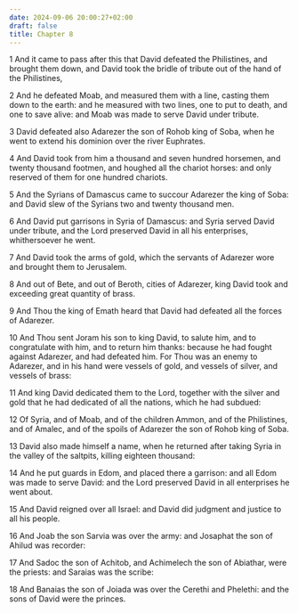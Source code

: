 ```yaml
---
date: 2024-09-06 20:00:27+02:00
draft: false
title: Chapter 8
---
```




1 And it came to pass after this that David defeated the Philistines, and brought them down, and David took the bridle of tribute out of the hand of the Philistines,

2 And he defeated Moab, and measured them with a line, casting them down to the earth: and he measured with two lines, one to put to death, and one to save alive: and Moab was made to serve David under tribute.

3 David defeated also Adarezer the son of Rohob king of Soba, when he went to extend his dominion over the river Euphrates.

4 And David took from him a thousand and seven hundred horsemen, and twenty thousand footmen, and houghed all the chariot horses: and only reserved of them for one hundred chariots.

5 And the Syrians of Damascus came to succour Adarezer the king of Soba: and David slew of the Syrians two and twenty thousand men.

6 And David put garrisons in Syria of Damascus: and Syria served David under tribute, and the Lord preserved David in all his enterprises, whithersoever he went.

7 And David took the arms of gold, which the servants of Adarezer wore and brought them to Jerusalem.

8 And out of Bete, and out of Beroth, cities of Adarezer, king David took and exceeding great quantity of brass.

9 And Thou the king of Emath heard that David had defeated all the forces of Adarezer.

10 And Thou sent Joram his son to king David, to salute him, and to congratulate with him, and to return him thanks: because he had fought against Adarezer, and had defeated him. For Thou was an enemy to Adarezer, and in his hand were vessels of gold, and vessels of silver, and vessels of brass:

11 And king David dedicated them to the Lord, together with the silver and gold that he had dedicated of all the nations, which he had subdued:

12 Of Syria, and of Moab, and of the children Ammon, and of the Philistines, and of Amalec, and of the spoils of Adarezer the son of Rohob king of Soba.

13 David also made himself a name, when he returned after taking Syria in the valley of the saltpits, killing eighteen thousand:

14 And he put guards in Edom, and placed there a garrison: and all Edom was made to serve David: and the Lord preserved David in all enterprises he went about.

15 And David reigned over all Israel: and David did judgment and justice to all his people.

16 And Joab the son Sarvia was over the army: and Josaphat the son of Ahilud was recorder:

17 And Sadoc the son of Achitob, and Achimelech the son of Abiathar, were the priests: and Saraias was the scribe:

18 And Banaias the son of Joiada was over the Cerethi and Phelethi: and the sons of David were the princes.

